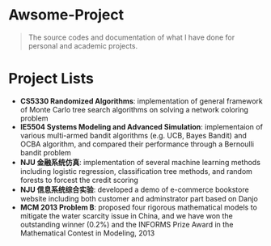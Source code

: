 # Awsome-Project

> The source codes and documentation of what I have done for personal and academic projects.

# Project Lists

+ **CS5330 Randomized Algorithms**: implementation of general framework of Monte Carlo tree search algorithms on solving a network coloring problem
+ **IE5504 Systems Modeling and Advanced Simulation**: implementaion of various multi-armed bandit algorithms (e.g. UCB, Bayes Bandit) and OCBA algorithm, and compared their performance through a Bernoulli bandit problem
+ **NJU 金融系统仿真**: implementation of several machine learning methods including logistic regression, classification tree methods, and random forests to forcest the credit scoring 
+ **NJU 信息系统综合实验**: developed a demo of e-commerce bookstore website including both customer and adminstrator part based on Danjo
+ **MCM 2013 Problem B**: proposed four rigorous mathematical models to mitigate the water scarcity issue in China, and we have won the outstanding winner (0.2%) and the INFORMS Prize Award in the Mathematical Contest in Modeling, 2013
